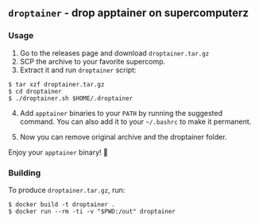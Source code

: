 ## `droptainer` - drop apptainer on supercomputerz

### Usage
1. Go to the releases page and download `droptainer.tar.gz`
2. SCP the archive to your favorite supercomp.
3. Extract it and run `droptainer` script:

```shell
$ tar xzf droptainer.tar.gz
$ cd droptainer
$ ./droptainer.sh $HOME/.droptainer
```

4. Add `apptainer` binaries to your `PATH` by running the suggested command.
You can also add it to your `~/.bashrc` to make it permanent.

5. Now you can remove original archive and the droptainer folder.

Enjoy your `apptainer` binary! 💫


### Building
To produce `droptainer.tar.gz`, run:

```shell
$ docker build -t droptainer .
$ docker run --rm -ti -v "$PWD:/out" droptainer
```